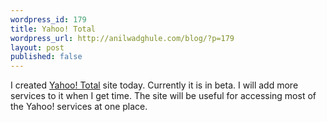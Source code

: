 ```yaml
---
wordpress_id: 179
title: Yahoo! Total
wordpress_url: http://anilwadghule.com/blog/?p=179
layout: post
published: false
---
```

<img alt="" src="http://img344.imageshack.us/img344/6004/yahoototal5ru.jpg" border="0" /><br />I created <a href="http://yahoototal.blogspot.com/">Yahoo! Total</a> site today. Currently it is in beta. I will add more services to it when I get time. The site will be useful for accessing most of the Yahoo! services at one place.
